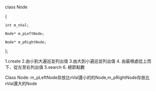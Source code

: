 class Node

{

    int m_nVal;

    Node* m_pLeftNode;

    Node* m_pRightNode;

};

 1.create  2.由小到大遍巡並列出值 3.由大到小遍巡並列出值  4. 由最根處從上而下、從左至右列出值  5.search 6. 總節點數

Class Node: m_pLeftNode存放比nVal還小的的Node,m_pRightNode存放比nVal還大的Node